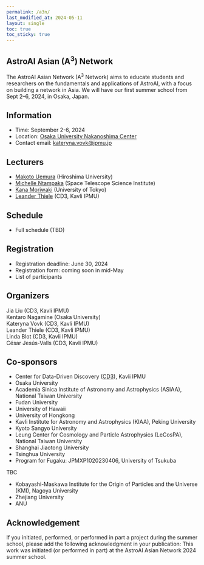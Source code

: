 ```yaml
---
permalink: /a3n/
last_modified_at: 2024-05-11
layout: single
toc: true
toc_sticky: true
---
```


<!--- ![banner](/images/banner.png) --->
## AstroAI Asian (A<sup>3</sup>) Network
The AstroAI Asian Network (A<sup>3</sup> Network) aims to educate students and researchers on the fundamentals and applications of AstroAI, with a focus on building a network in Asia. We will have our first summer school from Sept 2–6, 2024, in Osaka, Japan. 

## Information

* Time: September 2-6, 2024
* Location: [Osaka University Nakanoshima Center](https://www.onc.osaka-u.ac.jp/)
* Contact email: kateryna.vovk@ipmu.jp
<!--- * Slack and Zoom: please find the info in the announcement email --->

## Lecturers

* [Makoto Uemura](https://home.hiroshima-u.ac.jp/uemuram/) (Hiroshima University)
* [Michelle Ntampaka](https://www.stsci.edu/~mntampaka/) (Space Telescope Science Institute)
* [Kana Moriwaki](https://www-utap.phys.s.u-tokyo.ac.jp/~moriwaki/) (University of Tokyo)
* [Leander Thiele](https://leanderthiele.github.io/) (CD3, Kavli IPMU)

## Schedule

* Full schedule (TBD)

## Registration

* Registration deadline: June 30, 2024
* Registration form: coming soon in mid-May
  <!---[link](https://forms.gle/q4cDHbmq1tfeUw7a9)--->
* List of participants

## Organizers

Jia Liu (CD3, Kavli IPMU)\
Kentaro Nagamine (Osaka University)\
Kateryna Vovk (CD3, Kavli IPMU)\
Leander Thiele (CD3, Kavli IPMU)\
Linda Blot (CD3, Kavli IPMU)\
César Jesús-Valls (CD3, Kavli IPMU)

## Co-sponsors

* Center for Data-Driven Discovery ([CD3](https://cd3.ipmu.jp/)), Kavli IPMU
* Osaka University
* Academia Sinica Institute of Astronomy and Astrophysics (ASIAA), National Taiwan University
* Fudan University
* University of Hawaii
* University of Hongkong
* Kavli Institute for Astronomy and Astrophysics (KIAA), Peking University
* Kyoto Sangyo University
* Leung Center for Cosmology and Particle Astrophysics (LeCosPA), National Taiwan University
* Shanghai Jiaotong University 
* Tsinghua University
* Program for Fugaku: JPMXP1020230406, University of Tsukuba

TBC
* Kobayashi-Maskawa Institute for the Origin of Particles and the Universe (KMI), Nagoya University
* Zhejiang University
* ANU

## Acknowledgement

If you initiated, performed, or performed in part a project during the summer school, please add the following acknowledgment in your publication: This work was initiated (or performed in part) at the AstroAI Asian Network 2024 summer school.
